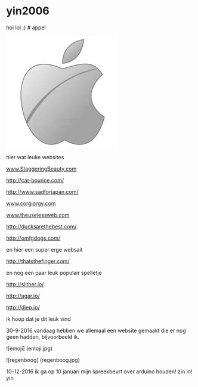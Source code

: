 # yin2006
hoi
 lol
 ;) # appel

![appel](appel.jpg)

hier wat leuke websites

www.StaggeringBeauty.com

http://cat-bounce.com/

http://www.sadforjapan.com/

www.corgiorgy.com

www.theuselessweb.com

http://ducksarethebest.com/

http://omfgdogs.com/

en hier een super erge websait

http://thatsthefinger.com/

en nog een paar leuk populair spelletje 

http://slither.io/

http://agar.io/

http://diep.io/

ik hoop dat je dit leuk vind 

 30-9-2016
vandaag hebben we allemaal een website gemaakt die er nog geen hadden,
bijvoorbeeld ik.

![emoji] (emoji.jpg)

![regenboog] (regenboog.jpg)



10-12-2016 
ik ga op 10 januari mijn spreekbeurt over arduino houden!
zin in!
yin





